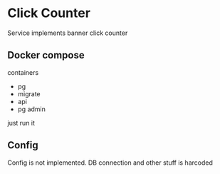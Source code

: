 # Click Counter
Service implements banner click counter

## Docker compose
containers
- pg
- migrate
- api
- pg admin

just run it

## Config
Config is not implemented. DB connection and other stuff is harcoded





